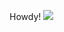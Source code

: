 Howdy! <img src="{https://emojipedia-us.s3.dualstack.us-west-1.amazonaws.com/thumbs/240/google/313/cowboy-hat-face_1f920.png}" /> 
